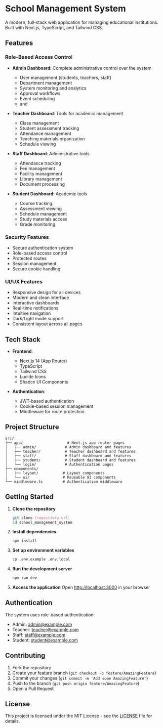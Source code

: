 # School Management System

A modern, full-stack web application for managing educational institutions. Built with Next.js, TypeScript, and Tailwind CSS.

## Features

### Role-Based Access Control

- **Admin Dashboard**: Complete administrative control over the system

  - User management (students, teachers, staff)
  - Department management
  - System monitoring and analytics
  - Approval workflows
  - Event scheduling
  - and

- **Teacher Dashboard**: Tools for academic management

  - Class management
  - Student assessment tracking
  - Attendance management
  - Teaching materials organization
  - Schedule viewing

- **Staff Dashboard**: Administrative tools

  - Attendance tracking
  - Fee management
  - Facility management
  - Library management
  - Document processing

- **Student Dashboard**: Academic tools
  - Course tracking
  - Assessment viewing
  - Schedule management
  - Study materials access
  - Grade monitoring

### Security Features

- Secure authentication system
- Role-based access control
- Protected routes
- Session management
- Secure cookie handling

### UI/UX Features

- Responsive design for all devices
- Modern and clean interface
- Interactive dashboards
- Real-time notifications
- Intuitive navigation
- Dark/Light mode support
- Consistent layout across all pages

## Tech Stack

- **Frontend**:

  - Next.js 14 (App Router)
  - TypeScript
  - Tailwind CSS
  - Lucide Icons
  - Shadcn UI Components

- **Authentication**:
  - JWT-based authentication
  - Cookie-based session management
  - Middleware for route protection

## Project Structure

```
src/
├── app/                    # Next.js app router pages
│   ├── admin/             # Admin dashboard and features
│   ├── teacher/           # Teacher dashboard and features
│   ├── staff/             # Staff dashboard and features
│   ├── student/           # Student dashboard and features
│   └── login/             # Authentication pages
├── components/
│   ├── layout/           # Layout components
│   └── ui/               # Reusable UI components
└── middleware.ts         # Authentication middleware
```

## Getting Started

1. **Clone the repository**

   ```bash
   git clone [repository-url]
   cd school_management_system
   ```

2. **Install dependencies**

   ```bash
   npm install
   ```

3. **Set up environment variables**

   ```bash
   cp .env.example .env.local
   ```

4. **Run the development server**

   ```bash
   npm run dev
   ```

5. **Access the application**
   Open [http://localhost:3000](http://localhost:3000) in your browser

## Authentication

The system uses role-based authentication:

- Admin: admin@example.com
- Teacher: teacher@example.com
- Staff: staff@example.com
- Student: student@example.com

## Contributing

1. Fork the repository
2. Create your feature branch (`git checkout -b feature/AmazingFeature`)
3. Commit your changes (`git commit -m 'Add some AmazingFeature'`)
4. Push to the branch (`git push origin feature/AmazingFeature`)
5. Open a Pull Request

## License

This project is licensed under the MIT License - see the [LICENSE](LICENSE) file for details.
